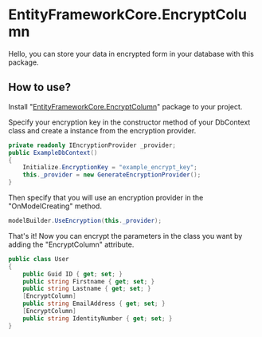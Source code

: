# EntityFrameworkCore.EncryptColumn
Hello, you can store your data in encrypted form in your database with this package. 

## How to use?
Install "[EntityFrameworkCore.EncryptColumn](https://www.nuget.org/packages/EntityFrameworkCore.EncryptColumn)" package to your project. 

Specify your encryption key in the constructor method of your DbContext class and create a instance from the encryption provider. 

```csharp
private readonly IEncryptionProvider _provider;
public ExampleDbContext()
{
    Initialize.EncryptionKey = "example_encrypt_key";
    this._provider = new GenerateEncryptionProvider();
}
```
Then specify that you will use an encryption provider in the "OnModelCreating" method. 

```csharp
modelBuilder.UseEncryption(this._provider);
```

That's it! Now you can encrypt the parameters in the class you want by adding the "EncryptColumn" attribute. 

```csharp
public class User
{
    public Guid ID { get; set; }
    public string Firstname { get; set; }
    public string Lastname { get; set; }
    [EncryptColumn]
    public string EmailAddress { get; set; }
    [EncryptColumn]
    public string IdentityNumber { get; set; }
}
```

